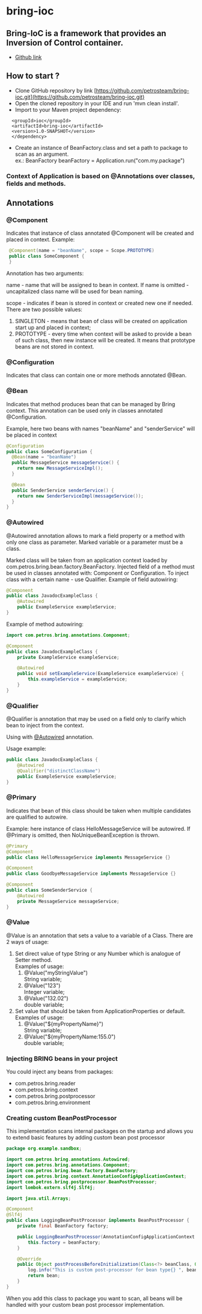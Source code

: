 # bring-ioc

## Bring-IoC is a framework that provides an Inversion of Control container.

* [Github link](https://github.com/petrosteam/bring-ioc/blob/main/README.md)

## How to start ?

* Clone GitHub repository by link [https://github.com/petrosteam/bring-ioc.git](https://github.com/petrosteam/bring-ioc.git)
* Open the cloned repository in your IDE and run 'mvn clean install'.
* Import to your Maven project dependency:

```<dependency>
  <groupId>ioc</groupId>
  <artifactId>bring-ioc</artifactId>
  <version>1.0-SNAPSHOT</version>
  </dependency>
  ```

* Create an instance of BeanFactory.class and set a path to package to scan as an argument.\
  ex.: BeanFactory beanFactory = Application.run("com.my.package")

### Context of Application is based on @Annotations over classes, fields and methods.

## Annotations

### @Component
Indicates that instance of class annotated @Component will be created and placed in context.
Example:
```java
 @Component(name = "beanName", scope = Scope.PROTOTYPE)
 public class SomeComponent {
 }
```
Annotation has two arguments:

name - name that will be assigned to bean in context. 
If name is omitted - uncapitalized class name will be used for bean naming.

scope - indicates if bean is stored in context or created new one if needed. 
There are two possible values: 
1. SINGLETON - means that bean of class will be created on application start up and placed in context;
2. PROTOTYPE - every time when context will be asked to provide a bean of such class, then new instance will be created.
   It means that prototype beans are not stored in context.

### @Configuration

Indicates that class can contain one or more methods annotated @Bean.

### @Bean

Indicates that method produces bean that can be managed by Bring context.
This annotation can be used only in classes annotated @Configuration.

Example, here two beans with names "beanName" and "senderService" will be placed in context
```java
@Configuration
public class SomeConfiguration {
  @Bean(name = "beanName")
  public MessageService messageService() {
    return new MessageServiceImpl();
  }

  @Bean
  public SenderService senderService() {
    return new SenderServiceImpl(messageService());
  }
}
```

### @Autowired

@Autowired annotation allows to mark a field property or a method with only one class as parameter. 
Marked variable or a parameter must be a class.

Marked class will be taken from an application context loaded by com.petros.bring.bean.factory.BeanFactory. 
Injected field of a method must be used in classes annotated with: Component or Configuration.
To inject class with a certain name - use Qualifier.
Example of field autowiring:
```java
@Component
public class JavadocExampleClass { 
    @Autowired 
    public ExampleService exampleService; 
}
```
Example of method autowiring:

```java
import com.petros.bring.annotations.Component;

@Component
public class JavadocExampleClass {
    private ExampleService exampleService;

    @Autowired
    public void setExampleService(ExampleService exampleService) {
        this.exampleService = exampleService;
    }
}
```

### @Qualifier

@Qualifier is annotation that may be used on a field only to clarify which bean to inject from the context.

Using with [@Autowired](#autowired) annotation.

Usage example:
```java
public class JavadocExampleClass {
    @Autowired
    @Qualifier("distinctClassName")
    public ExampleService exampleService;
}
```

### @Primary

Indicates that bean of this class should be taken when multiple candidates are qualified to autowire.

Example: here instance of class HelloMessageService will be autowired. 
If @Primary is omitted, then NoUniqueBeanException is thrown.
```java
@Primary
@Component
public class HelloMessageService implements MessageService {}

@Component
public class GoodbyeMessageService implements MessageService {}

@Component
public class SomeSenderService {
    @Autowired
    private MessageService messageService;
}
```

### @Value

@Value is an annotation that sets a value to a variable of a Class. There are 2 ways of usage:

1. Set direct value of type String or any Number which is analogue of Setter method.\
   Examples of usage:
    1. @Value("myStringValue")\
       String variable;
    2. @Value("123")\
       Integer variable;
    3. @Value("132.02")\
       double variable;
2. Set value that should be taken from ApplicationProperties or default.\
   Examples of usage:
   1. @Value("${myPropertyName}")\
      String variable; 
   2. @Value("${myPropertyName:155.0")\
   double variable;

### Injecting BRING beans in your project
You could inject any beans from packages:
* com.petros.bring.reader
* com.petros.bring.context
* com.petros.bring.postprocessor
* com.petros.bring.environment

### Creating custom BeanPostProcessor
This implementation scans internal packages on the startup and allows you to extend basic features by adding custom 
bean post processor

```java
package org.example.sandbox;

import com.petros.bring.annotations.Autowired;
import com.petros.bring.annotations.Component;
import com.petros.bring.bean.factory.BeanFactory;
import com.petros.bring.context.AnnotationConfigApplicationContext;
import com.petros.bring.postprocessor.BeanPostProcessor;
import lombok.extern.slf4j.Slf4j;

import java.util.Arrays;

@Component
@Slf4j
public class LoggingBeanPostProcessor implements BeanPostProcessor {
    private final BeanFactory factory;

    public LoggingBeanPostProcessor(AnnotationConfigApplicationContext beanFactory) {
        this.factory = beanFactory;
    }

    @Override
    public Object postProcessBeforeInitialization(Class<?> beanClass, Object bean) {
        log.info("This is custom post-processor for bean type{} ", beanClass.getSimpleName());
        return bean;
    }
}

```

When you add this class to package you want to scan, all beans will be handled with your custom bean post processor 
implementation.